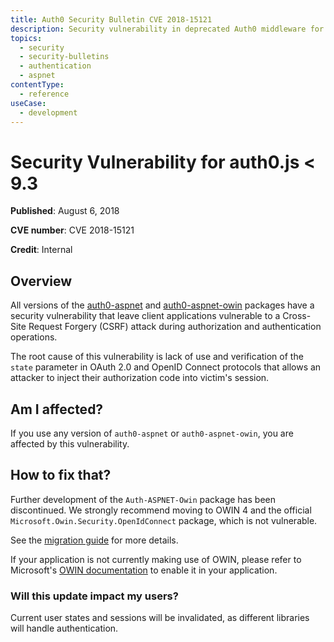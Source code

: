 ```yaml
---
title: Auth0 Security Bulletin CVE 2018-15121
description: Security vulnerability in deprecated Auth0 middleware for ASP.NET
topics:
  - security
  - security-bulletins
  - authentication
  - aspnet
contentType:
  - reference
useCase:
  - development
---
```


# Security Vulnerability for auth0.js < 9.3

**Published**: August 6, 2018

**CVE number**: CVE 2018-15121

**Credit**: Internal

## Overview

All versions of the [auth0-aspnet](https://github.com/auth0/auth0-aspnet) and [auth0-aspnet-owin](https://github.com/auth0/auth0-aspnet-owin) packages have a security vulnerability that leave client applications vulnerable to a Cross-Site Request Forgery (CSRF) attack during authorization and authentication operations.

The root cause of this vulnerability is lack of use and verification of the `state` parameter in OAuth 2.0 and OpenID Connect protocols that allows an attacker to inject their authorization code into victim's session.

## Am I affected?

If you use any version of `auth0-aspnet` or `auth0-aspnet-owin`, you are affected by this vulnerability.

## How to fix that?

Further development of the `Auth-ASPNET-Owin` package has been discontinued. We strongly recommend moving to OWIN 4 and the official `Microsoft.Owin.Security.OpenIdConnect` package, which is not vulnerable.

See the [migration guide](https://auth0.com/docs/quickstart/webapp/aspnet-owin/04-migrating) for more details.

If your application is not currently making use of OWIN, please refer to Microsoft's <a href="https://docs.microsoft.com/en-us/aspnet/aspnet/overview/owin-and-katana/">OWIN documentation</a> to enable it in your application.

### Will this update impact my users?

Current user states and sessions will be invalidated, as different libraries will handle authentication.
